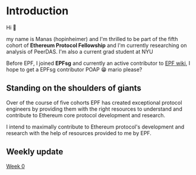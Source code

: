 # Introduction 

Hi :wave: 

my name is Manas (hopinheimer) and I'm thrilled to be part of the fifth cohort of **Ethereum Protocol Fellowship** and I'm currently researching on analysis of PeerDAS. I'm also a current grad student at NYU

Before EPF, I joined **EPFsg** and currently an active contributor to [EPF wiki](https://epf.wiki), I hope to get a EPFsg contributor POAP :grin: mario please?

## Standing on the shoulders of giants 

Over of the course of five cohorts EPF has created exceptional protocol engineers by providing them with the right resources to understand and contribute to Ethereum core protocol development and research. 

I intend to maximally contribute to Ethereum protocol's development and research with the help of resources provided to me by EPF.

## Weekly update

[Week 0](https://hackmd.io/@hopin232/ByAoT58Q0)